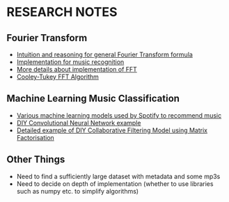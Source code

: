 # **RESEARCH NOTES**


## **Fourier Transform**
* [Intuition and reasoning for general Fourier Transform formula](https://www.youtube.com/watch?v=spUNpyF58BY)
* [Implementation for music recognition](https://www.toptal.com/algorithms/shazam-it-music-processing-fingerprinting-and-recognition)
* [More details about implementation of FFT](https://jakevdp.github.io/blog/2013/08/28/understanding-the-fft/)
* [Cooley-Tukey FFT Algorithm](https://en.wikipedia.org/wiki/Cooley%E2%80%93Tukey_FFT_algorithm)




## **Machine Learning Music Classification**
* [Various machine learning models used by Spotify to recommend music](https://medium.com/@sophiaciocca/spotifys-discover-weekly-how-machine-learning-finds-your-new-music-19a41ab76efe)
* [DIY Convolutional Neural Network example](http://mattmurray.net/building-a-music-recommender-with-deep-learning/)
* [Detailed example of DIY Collaborative Filtering Model using Matrix Factorisation](https://towardsdatascience.com/how-to-build-a-simple-song-recommender-296fcbc8c85)




## **Other Things**
* Need to find a sufficiently large dataset with metadata and some mp3s
* Need to decide on depth of implementation (whether to use libraries such as numpy etc. to simplify algorithms)
